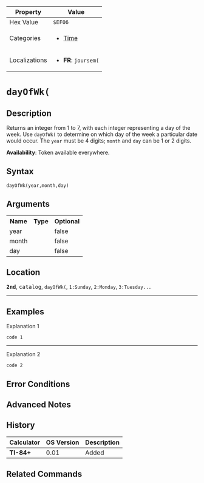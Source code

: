 | Property      | Value |
|---------------|-------|
| Hex Value     | `$EF06`|
| Categories    | <ul><li>[Time](<../categories/Time.md>)</li></ul> |
| Localizations | <ul><li><b>FR</b>: `joursem(`</li></ul> |

# `dayOfWk(`

## Description
Returns an integer from 1 to 7, with each integer representing a day of the week. Use `dayOfWk(` to determine on which day of the week a particular date would occur. The `year` must be 4 digits; `month` and `day` can be 1 or 2 digits.


<b>Availability</b>: Token available everywhere.

## Syntax
`dayOfWk(year,month,day)`

## Arguments
<table>
<tr><th>Name</th><th>Type</th><th>Optional</th></tr>

<tr><td>year</td><td></td><td>false</td></tr>

<tr><td>month</td><td></td><td>false</td></tr>

<tr><td>day</td><td></td><td>false</td></tr>

</table>

## Location
<tt><kbd><b>2nd</b></kbd></tt>, <kbd>catalog</kbd>, `dayOfWk(`, `1:Sunday`, `2:Monday`, `3:Tuesday...`
<hr>

## Examples

Explanation 1
```ti-basic
code 1
```
---
Explanation 2
```ti-basic
code 2
```

## Error Conditions


## Advanced Notes


## History
| Calculator | OS Version | Description |
|------------|------------|-------------|
| <b>TI-84+</b> | 0.01 | Added |

## Related Commands

